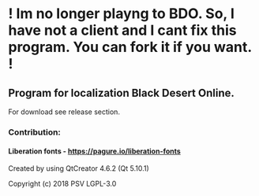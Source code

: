 # ! Im no longer playng to BDO. So, I have not a client and I cant fix this program. You can fork it if you want. !

## Program for localization Black Desert Online.

For download see release section.

### Contribution:
#### Liberation fonts - https://pagure.io/liberation-fonts

Created by using QtCreator 4.6.2 (Qt 5.10.1)

Copyright (c) 2018 PSV LGPL-3.0
